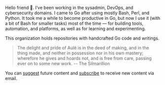 Hello friend 👋. I’ve been working in the sysadmin, DevOps, and cybersecurity domains. I came to Go after using mostly Bash, Perl, and Python. It took me a while to become productive in Go, but now I use it (with a bit of Bash for smaller tasks) most of the time — for building tools, automation, and platforms, as well as for learning and experimenting.

This organization holds repositories with handcrafted Go code and writings.

> The delight and pride of Aulë is in the deed of making, and in the thing made, and neither in possession nor in his own mastery; wherefore he gives and hoards not, and is free from care, passing ever on to some new work. -- The Silmarillion

You can [suggest](https://github.com/orgs/go-monk/discussions/1) future content and [subscribe](https://go-monk.beehiiv.com/subscribe) to receive new content via email.
